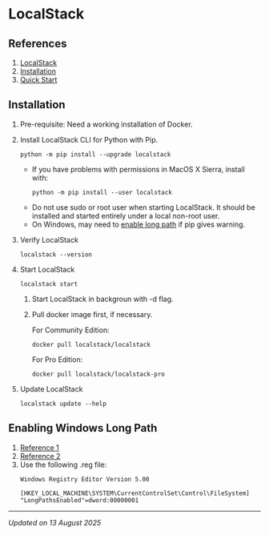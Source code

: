 # LocalStack

## References

1. [LocalStack](https://www.localstack.cloud)
1. [Installation](https://docs.localstack.cloud/aws/getting-started/installation)
1. [Quick Start](https://docs.localstack.cloud/aws/getting-started/quickstart)

## Installation

1. Pre-requisite: Need a working installation of Docker.

1. Install LocalStack CLI for Python with Pip.

    ```
    python -m pip install --upgrade localstack
    ```
    - If you have problems with permissions in MacOS X Sierra, install with:
        ```
        python -m pip install --user localstack
        ```
    - Do not use sudo or root user when starting LocalStack. It should be installed and started entirely under a local non-root user.
    - On Windows, may need to [enable long path](#enabling-windows-long-path) if pip gives warning.

1. Verify LocalStack
    ```
    localstack --version
    ```

1. Start LocalStack
    ```
    localstack start
    ```
    1. Start LocalStack in backgroun with -d flag.
    1. Pull docker image first, if necessary.

        For Community Edition:
        ```
        docker pull localstack/localstack
        ```

        For Pro Edition:
        ```
        docker pull localstack/localstack-pro
        ```

1. Update LocalStack
    ```
    localstack update --help
    ```

## Enabling Windows Long Path

1. [Reference 1](https://pip.pypa.io/warnings/enable-long-paths)
1. [Reference 2](https://learn.microsoft.com/en-us/windows/win32/fileio/maximum-file-path-limitation?tabs=registry#enable-long-paths-in-windows-10-version-1607-and-later)
1. Use the following .reg file:
    ```
    Windows Registry Editor Version 5.00

    [HKEY_LOCAL_MACHINE\SYSTEM\CurrentControlSet\Control\FileSystem]
    "LongPathsEnabled"=dword:00000001
    ```

***
*Updated on 13 August 2025*
